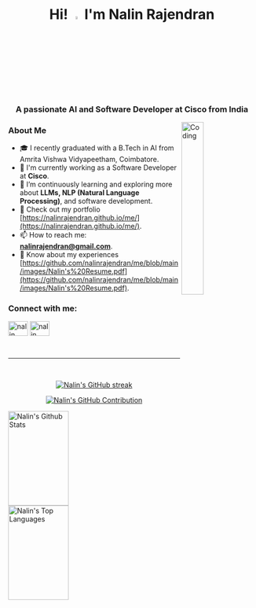 <h1 align="center"> Hi! <img width="4%" src="https://user-images.githubusercontent.com/18350557/176309783-0785949b-9127-417c-8b55-ab5a4333674e.gif"> I'm Nalin Rajendran</h1>

<h3 align="center">A passionate AI and Software Developer at Cisco from India</h3>

<img width="30%" align="right" alt="Coding" src="https://firebasestorage.googleapis.com/v0/b/pokemoh-ad0fa.appspot.com/o/e8f453469a3ec97ecd354df465d73913.gif?alt=media&token=042536b1-d19a-4438-abbd-482a78f61b20">

<a href="https://www.github.com/sosso21" target="_blank" rel="noreferrer"></a>

### About Me

- 🎓 I recently graduated with a B.Tech in AI from Amrita Vishwa Vidyapeetham, Coimbatore.
- 💼 I'm currently working as a Software Developer at **Cisco**.
- 🌱 I’m continuously learning and exploring more about **LLMs, NLP (Natural Language Processing)**, and software development.
- 🤖 Check out my portfolio [https://nalinrajendran.github.io/me/](https://nalinrajendran.github.io/me/).
- 📫 How to reach me: **nalinrajendran@gmail.com**.
- 📄 Know about my experiences [https://github.com/nalinrajendran/me/blob/main/images/Nalin's%20Resume.pdf](https://github.com/nalinrajendran/me/blob/main/images/Nalin's%20Resume.pdf).

### Connect with me:
<p align="left">
<a href="https://linkedin.com/in/nalin rajendran" target="blank"><img align="center" src="https://raw.githubusercontent.com/rahuldkjain/github-profile-readme-generator/master/src/images/icons/Social/linked-in-alt.svg" alt="nalin rajendran" height="30" width="40" /></a>
<a href="https://kaggle.com/nalinrajendran" target="blank"><img align="center" src="https://raw.githubusercontent.com/rahuldkjain/github-profile-readme-generator/master/src/images/icons/Social/kaggle.svg" alt="nalin rajendran" height="30" width="40" /></a>
</p>



<br/>
<hr/>
<br/>

<p align="center">
  <a href="https://github.com/nalinrajendran">
    <img src="https://github-readme-streak-stats.herokuapp.com/?user=nalinrajendran&theme=radical&border=7F3FBF&background=0D1117" alt="Nalin's GitHub streak"/>
  </a>
</p>

<p align="center">
  <a href="https://github.com/nalinrajendran">
    <img src="https://github-profile-summary-cards.vercel.app/api/cards/profile-details?username=nalinrajendran&theme=radical" alt="Nalin's GitHub Contribution"/>
  </a>
</p>

<a> 
    <a href="https://github.com/nalinrajendran"><img alt="Nalin's Github Stats" src="https://denvercoder1-github-readme-stats.vercel.app/api?username=nalinrajendran&show_icons=true&count_private=true&theme=react&border_color=7F3FBF&bg_color=0D1117&title_color=F85D7F&icon_color=F8D866" height="192px" width="49.5%"/></a>
  <a href="https://github.com/nalinrajendran"><img alt="Nalin's Top Languages" src="https://denvercoder1-github-readme-stats.vercel.app/api/top-langs/?username=nalinrajendran&langs_count=8&layout=compact&theme=react&border_color=7F3FBF&bg_color=0D1117&title_color=F85D7F&icon_color=F8D866" height="192px" width="49.5%"/></a>
  <br/>
</a>

